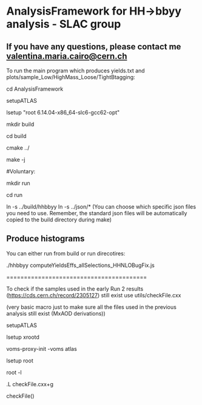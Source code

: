 # AnalysisFramework for HH->bbyy analysis - SLAC group

## If you have any questions, please contact me valentina.maria.cairo@cern.ch


To run the main program which produces yields.txt and plots/sample\_Low/HighMass\_Loose/TightBtagging:


cd AnalysisFramework

setupATLAS

lsetup "root 6.14.04-x86_64-slc6-gcc62-opt"

mkdir build

cd build

cmake ../

make -j

#Voluntary:

mkdir run

cd run

ln -s ../build/hhbbyy
ln -s ../json/* (You can choose which specific json files you need to use. Remember, the standard json files will be automatically copied to the build directory during make)

## Produce histograms
You can either run from build or run direcotires:

./hhbbyy computeYieldsEffs_allSelections_HHNLOBugFix.js

========================================


To check if the samples used in the early Run 2 results (https://cds.cern.ch/record/2305127) still exist use utils/checkFile.cxx

(very basic macro just to make sure all the files used in the previous analysis still exist (MxAOD derivations))


setupATLAS

lsetup xrootd

voms-proxy-init -voms atlas

lsetup root

root -l 

.L checkFile.cxx+g

checkFile()
